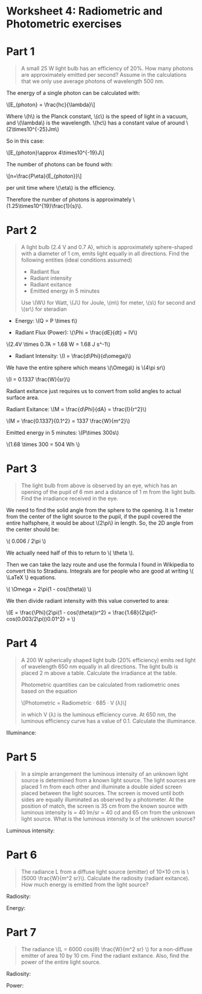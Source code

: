 # Worksheet 4: Radiometric and Photometric exercises

# Part 1

> A small 25 W light bulb has an efficiency of 20%. How many photons are approximately emitted per second? Assume in the calculations that we only use average photons of wavelength 500 nm.

The energy of a single photon can be calculated with:

\\[E_{photon} = \frac{hc}{\lambda}\\]

Where \\(h\\) is the Planck constant, \\(c\\) is the speed of light in a vacuum, and \\(\lambda\\) is the wavelength. \\(hc\\) has a constant value of around \\(2\times10^{-25}Jm\\)

So in this case:

\\[E_{photon}\approx 4\times10^{-19}J\\]

The number of photons can be found with:

\\[n=\frac{P\eta}{E_{photon}}\\] 

per unit time where \\(\eta\\) is the efficiency.

Therefore the number of photons is approximately \\(1.25\times10^{19}\frac{1}{s}\\).

# Part 2

>A light bulb (2.4 V and 0.7 A), which is approximately sphere-shaped with a diameter of 1 cm, emits light equally in all directions. Find the following entities (ideal conditions assumed)
>
> - Radiant flux
> - Radiant intensity
> - Radiant exitance
> - Emitted energy in 5 minutes
>
>Use \\(W\\) for Watt, \\(J\\) for Joule, \\(m\\) for meter, \\(s\\) for second and \\(sr\\) for steradian

- Energy: \\(Q = P \times t\\)

- Radiant Flux (Power): \\(\Phi = \frac{dE}{dt} = IV\\)

\\(2.4V \times 0.7A = 1.68 W = 1.68 J s^-1\\)


- Radiant Intensity: \\(I = \frac{d\Phi}{d\omega}\\)

We have the entire sphere which means \\(\Omega\\) is \\(4\pi sr\\)

\\(I = 0.1337 \frac{W}{sr}\\)

Radiant exitance just requires us to convert from solid angles to actual surface area.

Radiant Exitance: \\(M = \frac{d\Phi}{dA} = \frac{I}{r^2}\\)

 \\(M = \frac{0.1337}{0.1^2} = 1337 \frac{W}{m^2}\\)

Emitted energy in 5 minutes: \\(P\times 300s\\)

\\(1.68 \times 300 = 504 Wh \\)

# Part 3

> The light bulb from above is observed by an eye, which has an opening of the pupil of 6 mm and a distance
of 1 m from the light bulb. Find the irradiance received in the eye.

We need to find the solid angle from the sphere to the opening. It is 1 meter from the center of the light source to the pupil, if the pupil covered the entire halfsphere, it would be about \\(2\pi\\) in length. So, the 2D angle from the center should be:

\\( 0.006 / 2\pi \\)

We actually need half of this to return to \\( \theta \\).

Then we can take the lazy route and use the formula I found in Wikipedia to convert this to Stradians. Integrals are for people who are good at writing \\( \LaTeX \\) equations.

\\( \Omega = 2\pi(1 - cos(\theta)) \\)

We then divide radiant intensity with this value converted to area:

\\(E = \frac{\Phi}{2\pi(1 - cos(\theta))r^2} = \frac{1.68}{2\pi(1-cos(0.003/2\pi))0.01^2} = \\)

# Part 4

> A 200 W spherically shaped light bulb (20% efficiency) emits red light of wavelength 650 nm equally in all
directions. The light bulb is placed 2 m above a table. Calculate the irradiance at the table.
>
> Photometric quantities can be calculated from radiometric ones based on the equation
>
>\\[Photometric = Radiometric · 685 · V (λ)\\]
>
>in which V (λ) is the luminous efficiency curve. At 650 nm, the luminous efficiency curve has a value of 0.1. Calculate the illuminance.

Illuminance:

# Part 5

> In a simple arrangement the luminous intensity of an unknown light source is determined from a known light source. The light sources are placed 1 m from each other and illuminate a double sided screen placed between the light sources. The screen is moved until both sides are equally illuminated as observed by a photometer. At the position of match, the screen is 35 cm from the known source with luminous intensity Is = 40 lm/sr = 40 cd and 65 cm from the unknown light source. What is the luminous intensity Ix of the unknown source?

Luminous intensity:

# Part 6

> The radiance L from a diffuse light source (emitter) of 10×10 cm is \\(5000 \frac{W}{m^2 sr}\\). Calculate the radiosity (radiant exitance). How much energy is emitted from the light source?

Radiosity:

Energy:

# Part 7

> The radiance \\(L = 6000 cos(θ) \frac{W}{m^2 sr} \\) for a non-diffuse emitter of area 10 by 10 cm. Find the radiant exitance. Also, find the power of the entire light source.

Radiosity:

Power:


